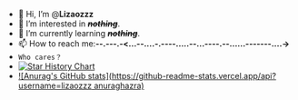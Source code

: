 - 👋 Hi, I’m @**Lizaozzz**
- 👀 I’m interested in ***~~nothing~~***.
- 🌱 I’m currently learning ***~~nothing~~***.
- 📫 How to reach me:**\--.-\--.-<\...--\....-\.----\.....\--...\----.\--...\...--\-----\....->**
- `Who cares？`
- [![Star History Chart](https://api.star-history.com/svg?repos=Lizaozzz/README&type=Date)](https://star-history.com/#Lizaozzz/README&Date)
- [![Anurag's GitHub stats](https://github-readme-stats.vercel.app/api?username=lizaozzz anuraghazra)](https://github.com/anuraghazra/github-readme-stats)
